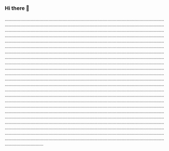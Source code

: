 ### Hi there 👋

..................................................................................................................................................................................................................................................................................................................................................................................................................................................................................................................................................................................................................................................................................................................................................................................................................................................................................................................................................................................................................................................................................................................................................................................................................................................................................................................................................................................................................................................................................................................................................................................................................................................................................................................................................................................................................................................................................................................................................................................................................................................................................................................................................................................................................................................................................................................................................................................................................................................................................................................................................................................................................................................................................................................................................................................................................................................................................................................................................................................................